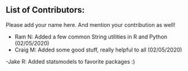 
## List of Contributors:

Please add your name here. And mention your contribution as well!

- Ram N: Added a few common String utilities in R and Python (02/05/2020)
- Craig M: Added some good stuff, really helpful to all (02/05/2020)

-Jake R: Added statsmodels to favorite packages :)